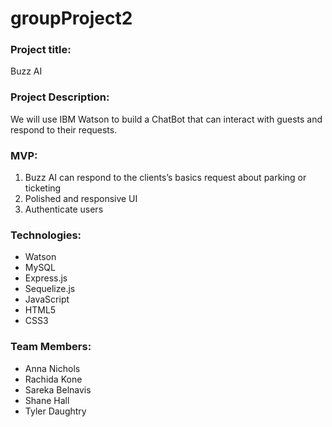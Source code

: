 # groupProject2

### Project title:  
Buzz AI

### Project Description:
We will use IBM Watson to build a ChatBot that can interact with guests and respond to their requests.

###  MVP:
1. Buzz AI can respond to the clients’s basics request about parking or ticketing
2. Polished and responsive UI
2. Authenticate users

###  Technologies:
*    Watson
*    MySQL
*    Express.js
*    Sequelize.js
*   JavaScript
*    HTML5
*    CSS3

### Team Members:
*    Anna Nichols
*    Rachida Kone
*    Sareka Belnavis
*    Shane Hall
*    Tyler Daughtry
